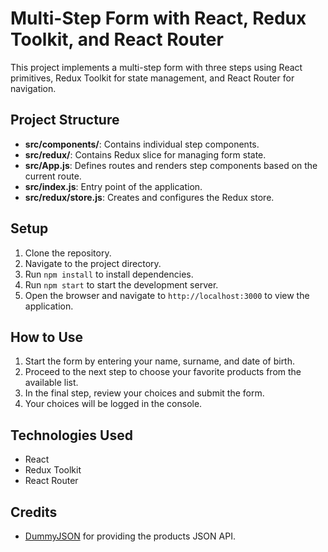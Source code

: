 # Multi-Step Form with React, Redux Toolkit, and React Router

This project implements a multi-step form with three steps using React primitives, Redux Toolkit for state management, and React Router for navigation.

## Project Structure

- **src/components/**: Contains individual step components.
- **src/redux/**: Contains Redux slice for managing form state.
- **src/App.js**: Defines routes and renders step components based on the current route.
- **src/index.js**: Entry point of the application.
- **src/redux/store.js**: Creates and configures the Redux store.

## Setup

1. Clone the repository.
2. Navigate to the project directory.
3. Run `npm install` to install dependencies.
4. Run `npm start` to start the development server.
5. Open the browser and navigate to `http://localhost:3000` to view the application.

## How to Use

1. Start the form by entering your name, surname, and date of birth.
2. Proceed to the next step to choose your favorite products from the available list.
3. In the final step, review your choices and submit the form.
4. Your choices will be logged in the console.

## Technologies Used

- React
- Redux Toolkit
- React Router

## Credits

- [DummyJSON](https://dummyjson.com/products) for providing the products JSON API.
